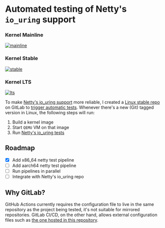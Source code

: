 # Automated testing of Netty's `io_uring` support

### Kernel Mainline
[![mainline](https://gitlab.com/netty-io_uring/linux-stable/-/jobs/1374531108/artifacts/raw/badge.svg)](https://gitlab.com/netty-io_uring/linux-stable/-/pipelines/326672095)

### Kernel Stable
[![stable](https://gitlab.com/netty-io_uring/linux-stable/-/jobs/1374505443/artifacts/raw/badge.svg)](https://gitlab.com/netty-io_uring/linux-stable/-/pipelines/326692601)

### Kernel LTS
[![lts](https://gitlab.com/netty-io_uring/linux-stable/-/pipelines/326845505)](https://gitlab.com/netty-io_uring/linux-stable/-/jobs/1375271197/artifacts/raw/badge.svg)

To make [Netty's io_uring support](https://github.com/netty/netty-incubator-transport-io_uring) more reliable, I created a [Linux stable repo](https://gitlab.com/netty-io_uring/linux-stable) on GitLab to [trigger automatic tests](https://gitlab.com/netty-io_uring/linux-stable/-/pipelines). Whenever there's a new (Git) tagged version in Linux, the following steps will run:

1. Build a kernel image
2. Start `QEMU` VM on that image
3. Run [Netty's io_uring tests](https://github.com/netty/netty-incubator-transport-io_uring/tree/main/src/test/java/io/netty/incubator/channel/uring)

## Roadmap

- [x] Add x86_64 netty test pipeline
- [ ] Add aarch64 netty test pipeline
- [ ] Run pipelines in parallel
- [ ] Integrate with Netty's io_uring repo

## Why GitLab?

GitHub Actions currently requires the configuration file to live in the same repository as the project being tested, it's not suitable for mirrored repositories. GitLab CI/CD, on the other hand, allows external configuration files such as [the one hosted in this repository](https://gitlab.com/netty-io_uring/linux-stable).
